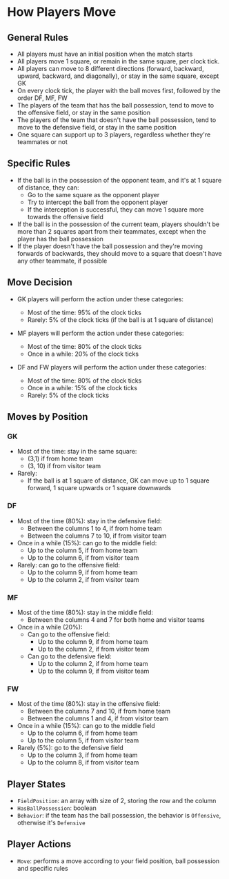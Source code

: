 # How Players Move

## General Rules

- All players must have an initial position when the match starts
- All players move 1 square, or remain in the same square, per clock tick.
- All players can move to 8 different directions (forward, backward, upward, backward, and diagonally), or stay in the same square, except GK
- On every clock tick, the player with the ball moves first, followed by the order DF, MF, FW
- The players of the team that has the ball possession, tend to move to the offensive field, or stay in the same position
- The players of the team that doesn't have the ball possession, tend to move to the defensive field, or stay in the same position
- One square can support up to 3 players, regardless whether they're teammates or not

## Specific Rules

- If the ball is in the possession of the opponent team, and it's at 1 square of distance, they can:
  - Go to the same square as the opponent player
  - Try to intercept the ball from the opponent player
  - If the interception is successful, they can move 1 square more towards the offensive field
- If the ball is in the possession of the current team, players shouldn't be more than 2 squares apart from their teammates, except when the player has the ball possession
- If the player doesn't have the ball possession and they're moving forwards of backwards, they should move to a square that doesn't have any other teammate, if possible

## Move Decision

- GK players will perform the action under these categories:

  - Most of the time: 95% of the clock ticks
  - Rarely: 5% of the clock ticks (if the ball is at 1 square of distance)

- MF players will perform the action under these categories:

  - Most of the time: 80% of the clock ticks
  - Once in a while: 20% of the clock ticks

- DF and FW players will perform the action under these categories:
  - Most of the time: 80% of the clock ticks
  - Once in a while: 15% of the clock ticks
  - Rarely: 5% of the clock ticks

## Moves by Position

### GK

- Most of the time: stay in the same square:
  - (3,1) if from home team
  - (3, 10) if from visitor team
- Rarely:
  - If the ball is at 1 square of distance, GK can move up to 1 square forward, 1 square upwards or 1 square downwards

### DF

- Most of the time (80%): stay in the defensive field:
  - Between the columns 1 to 4, if from home team
  - Between the columns 7 to 10, if from visitor team
- Once in a while (15%): can go to the middle field:
  - Up to the column 5, if from home team
  - Up to the column 6, if from visitor team
- Rarely: can go to the offensive field:
  - Up to the column 9, if from home team
  - Up to the column 2, if from visitor team

### MF

- Most of the time (80%): stay in the middle field:
  - Between the columns 4 and 7 for both home and visitor teams
- Once in a while (20%):
  - Can go to the offensive field:
    - Up to the column 9, if from home team
    - Up to the column 2, if from visitor team
  - Can go to the defensive field:
    - Up to the column 2, if from home team
    - Up to the column 9, if from visitor team

### FW

- Most of the time (80%): stay in the offensive field:
  - Between the columns 7 and 10, if from home team
  - Between the columns 1 and 4, if from visitor team
- Once in a while (15%): can go to the middle field
  - Up to the column 6, if from home team
  - Up to the column 5, if from visitor team
- Rarely (5%): go to the defensive field
  - Up to the column 3, if from home team
  - Up to the column 8, if from visitor team

## Player States

- `FieldPosition`: an array with size of 2, storing the row and the column
- `HasBallPossession`: boolean
- `Behavior`: if the team has the ball possession, the behavior is `Offensive`, otherwise it's `Defensive`

## Player Actions

- `Move`: performs a move according to your field position, ball possession and specific rules
